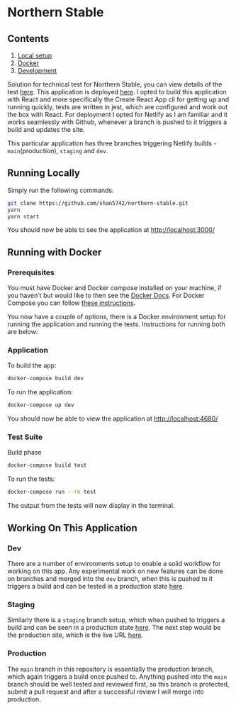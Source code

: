 # Northern Stable

## Contents

1. [Local setup](#running-locally)
2. [Docker](#running-with-docker)
3. [Development](#working-on-this-application)

Solution for technical test for Northern Stable, you can view details of the test [here](https://github.com/Northern-Stable/Front-End-Tech-Test). This application is deployed [here](https://northern-stable.netlify.app/). I opted to build this application with React and more specifically the Create React App cli for getting up and running quickly, tests are written in jest, which are configured and work out the box with React. For deployment I opted for Netlify as I am familiar and it works seamlessly with Github, whenever a branch is pushed to it triggers a build and updates the site.

This particular application has three branches triggering Netlify builds - `main`(production), `staging` and `dev`.

## Running Locally

Simply run the following commands:

```bash
git clone https://github.com/shan5742/northern-stable.git
yarn
yarn start
```

You should now be able to see the application at <http://localhost:3000/>

## Running with Docker

### Prerequisites

You must have Docker and Docker compose installed on your machine, if you haven't but would like to then see the [Docker Docs](https://docs.docker.com/get-docker/). For Docker Compose you can follow [these instructions](https://docs.docker.com/compose/install/).

You now have a couple of options, there is a Docker environment setup for running the application and running the tests. Instructions for running both are below:

### Application

To build the app:

```bash
docker-compose build dev
```

To run the application:

```bash
docker-compose up dev
```

You should now be able to view the application at <http://localhost:4680/>

### Test Suite

Build phase

```bash
docker-compose build test
```

To run the tests:

```bash
docker-compose run --rm test
```

The output from the tests will now display in the terminal.

## Working On This Application

### Dev

There are a number of environments setup to enable a solid workflow for working on this app. Any experimental work on new features can be done on branches and merged into the `dev` branch, when this is pushed to it triggers a build and can be tested in a production state [here](https://northern-stable-dev.netlify.app/).

### Staging

Similarly there is a `staging` branch setup, which when pushed to triggers a build and can be seen in a production state [here](https://northern-stable-staging.netlify.app/). The next step would be the production site, which is the live URL [here](https://northern-stable.netlify.app/).

### Production

The `main` branch in this repository is essentially the production branch, which again triggers a build once pushed to. Anything pushed into the `main` branch should be well tested and reviewed first, so this branch is protected, submit a pull request and after a successful review I will merge into production.
